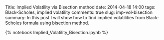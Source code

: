 Title: Implied Volatility via Bisection method
date: 2014-04-18 14:00
tags: Black-Scholes, implied volatility
comments: true
slug: imp-vol-bisection
summary: In this post I will show how to find implied volatilities from Black-Scholes formula using bisection method.

{% notebook Implied_Volatility_Bisection.ipynb %}